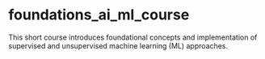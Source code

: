 # foundations_ai_ml_course
This short course introduces foundational concepts and implementation of supervised and unsupervised machine learning (ML) approaches.
